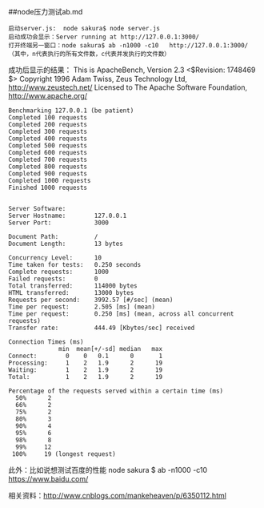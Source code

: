 ##node压力测试ab.md

	启动server.js:  node sakura$ node server.js
	启动成功会显示：Server running at http://127.0.0.1:3000/
	打开终端另一窗口：node sakura$ ab -n1000 -c10   http://127.0.0.1:3000/
	（其中，n代表执行的所有文件数，c代表并发执行的文件数）

成功后显示的结果：
	This is ApacheBench, Version 2.3 <$Revision: 1748469 $>
	Copyright 1996 Adam Twiss, Zeus Technology Ltd, http://www.zeustech.net/
	Licensed to The Apache Software Foundation, http://www.apache.org/

	Benchmarking 127.0.0.1 (be patient)
	Completed 100 requests
	Completed 200 requests
	Completed 300 requests
	Completed 400 requests
	Completed 500 requests
	Completed 600 requests
	Completed 700 requests
	Completed 800 requests
	Completed 900 requests
	Completed 1000 requests
	Finished 1000 requests


	Server Software:        
	Server Hostname:        127.0.0.1
	Server Port:            3000

	Document Path:          /
	Document Length:        13 bytes

	Concurrency Level:      10
	Time taken for tests:   0.250 seconds
	Complete requests:      1000
	Failed requests:        0
	Total transferred:      114000 bytes
	HTML transferred:       13000 bytes
	Requests per second:    3992.57 [#/sec] (mean)
	Time per request:       2.505 [ms] (mean)
	Time per request:       0.250 [ms] (mean, across all concurrent requests)
	Transfer rate:          444.49 [Kbytes/sec] received

	Connection Times (ms)
	              min  mean[+/-sd] median   max
	Connect:        0    0   0.1      0       1
	Processing:     1    2   1.9      2      19
	Waiting:        1    2   1.9      2      19
	Total:          1    2   1.9      2      19

	Percentage of the requests served within a certain time (ms)
	  50%      2
	  66%      2
	  75%      2
	  80%      3
	  90%      4
	  95%      6
	  98%      8
	  99%     12
	 100%     19 (longest request)


此外：比如说想测试百度的性能
	node sakura $ ab -n1000 -c10 https://www.baidu.com/

相关资料：http://www.cnblogs.com/mankeheaven/p/6350112.html
